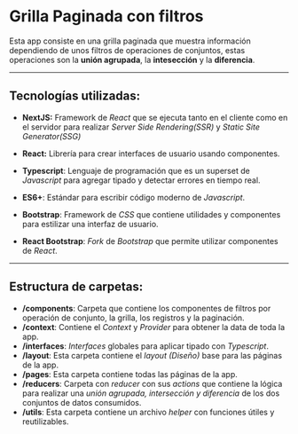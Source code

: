 # Grilla Paginada con filtros

Esta app consiste en una grilla paginada que muestra información dependiendo de unos filtros de operaciones de conjuntos, estas operaciones son la __unión agrupada__, la __intesección__ y la __diferencia__.

---


## Tecnologías utilizadas:

- __NextJS:__ Framework de _React_ que se ejecuta tanto en el cliente como en el servidor para realizar _Server Side Rendering(SSR)_ y _Static Site Generator(SSG)_

- __React:__ Librería para crear interfaces de usuario usando componentes.

- __Typescript__: Lenguaje de programación que es un superset de _Javascript_ para agregar tipado y detectar errores en tiempo real.

- __ES6+__: Estándar para escribir código moderno de _Javascript_.

- __Bootstrap__: Framework de _CSS_ que contiene utilidades y componentes para estilizar una interfaz de usuario.

- __React Bootstrap__: _Fork_ de _Bootstrap_ que permite utilizar componentes de _React_.

---

## Estructura de carpetas:

- __/components__: Carpeta que contiene los componentes de filtros por operación de conjunto, la grilla, los registros y la paginación.
- __/context__: Contiene el _Context_ y _Provider_ para obtener la data de toda la app.
- __/interfaces__: _Interfaces_ globales para aplicar tipado con _Typescript_.
- __/layout__: Esta carpeta contiene el _layout (Diseño)_ base para las páginas de la app.
- __/pages__: Esta carpeta contiene todas las páginas de la app.
- __/reducers__: Carpeta con _reducer_ con sus _actions_ que contiene la lógica para realizar una _unión agrupada, intersección y diferencia_ de los dos conjuntos de datos consumidos.
- __/utils__: Esta carpeta contiene un archivo _helper_ con funciones útiles y reutilizables.